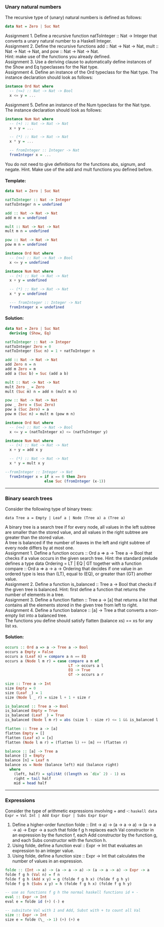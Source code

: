 ### Unary natural numbers
The recursive type of (unary) natural numbers is defined as follows:
```haskell
data Nat = Zero | Suc Nat
```
Assignment 1. Define a recursive function natToInteger :: Nat -> Integer that converts a unary natural number to a Haskell Integer.  
Assignment 2. Define the recursive functions add :: Nat -> Nat -> Nat, mult :: Nat -> Nat -> Nat, and pow :: Nat -> Nat -> Nat.  
  Hint: make use of the functions you already defined.  
Assignment 3. Use a deriving clause to automatically define instances of the Show and Eq typeclasses for the Nat type.  
Assignment 4. Define an instance of the Ord typeclass for the Nat type. The instance declaration should look as follows:  
```haskell
instance Ord Nat where
  -- (<=) :: Nat -> Nat -> Bool
  x <= y = ...
```
Assignment 5. Define an instance of the Num typeclass for the Nat type. The instance declaration should look as follows:
```haskell
instance Num Nat where
  -- (+) :: Nat -> Nat -> Nat
  x + y = ...

  -- (*) :: Nat -> Nat -> Nat
  x * y = ...

  -- fromInteger :: Integer -> Nat
  fromInteger x = ...
```
You do not need to give definitions for the functions abs, signum, and negate. Hint. Make use of the add and mult functions you defined before.

#### Template:
```haskell
data Nat = Zero | Suc Nat 

natToInteger :: Nat -> Integer
natToInteger n = undefined

add :: Nat -> Nat -> Nat
add m n = undefined

mult :: Nat -> Nat -> Nat
mult m n = undefined

pow :: Nat -> Nat -> Nat
pow m n = undefined

instance Ord Nat where
  -- (<=) :: Nat -> Nat -> Bool
  x <= y = undefined

instance Num Nat where
  -- (+) :: Nat -> Nat -> Nat
  x + y = undefined

  -- (*) :: Nat -> Nat -> Nat
  x * y = undefined

  --- fromInteger :: Integer -> Nat
  fromInteger x = undefined
```

#### Solution:
```haskell
data Nat = Zero | Suc Nat
  deriving (Show, Eq)

natToInteger :: Nat -> Integer
natToInteger Zero = 0
natToInteger (Suc n) = 1 + natToInteger n

add :: Nat -> Nat -> Nat
add Zero n = n
add m Zero = m
add a (Suc b) = Suc (add a b)

mult :: Nat -> Nat -> Nat
mult Zero _ = Zero
mult (Suc m) n = add n (mult m n)

pow :: Nat -> Nat -> Nat
pow _ Zero = (Suc Zero)
pow a (Suc Zero) = a
pow m (Suc n) = mult m (pow m n) 

instance Ord Nat where
  -- (<=) :: Nat -> Nat -> Bool
  x <= y = (natToInteger x) <= (natToInteger y)

instance Num Nat where
  -- (+) :: Nat -> Nat -> Nat
  x + y = add x y

  -- (*) :: Nat -> Nat -> Nat
  x * y = mult x y

--fromInteger :: Integer -> Nat
  fromInteger x = if x == 0 then Zero 
                  else Suc (fromInteger (x-1))
```
_____________________________________________________________________________________________________________________________________________________


### Binary search trees
Consider the following type of binary trees:
```hasekll
data Tree a = Empty | Leaf a | Node (Tree a) a (Tree a)
```
A binary tree is a search tree if for every node, all values in the left subtree are smaller than the stored value, and all values in the right subtree are greater than the stored value.  
A tree is balanced if the number of leaves in the left and right subtree of every node differs by at most one.  
Assignment 1. Define a function occurs :: Ord a => a -> Tree a -> Bool that checks if a value occurs in the given search tree. Hint: the standard prelude defines a type data Ordering = LT | EQ | GT together with a function compare :: Ord a => a -> a -> Ordering that decides if one value in an ordered type is less than (LT), equal to (EQ), or greater than (GT) another value.  
Assignment 2. Define a function is_balanced :: Tree a -> Bool that checks if the given tree is balanced. Hint: first define a function that returns the number of elements in a tree.  
Assignment 3. Define a function flatten :: Tree a -> [a] that returns a list that contains all the elements stored in the given tree from left to right.  
Assignment 4. Define a function balance :: [a] -> Tree a that converts a non-empty list into a balanced tree.  
The functions you define should satisfy flatten (balance xs) == xs for any list xs.  

#### Solution:
```haskell
occurs :: Ord a => a -> Tree a -> Bool
occurs a Empty = False
occurs a (Leaf n) = compare a n == EQ
occurs a (Node l m r) = case compare a m of
                             LT -> occurs a l
                             EQ -> True
                             GT -> occurs a r
  
size :: Tree a -> Int
size Empty = 0
size (Leaf _) = 1
size (Node l _ r) = size l + 1 + size r

is_balanced :: Tree a -> Bool
is_balanced Empty = True
is_balanced (Leaf _) = True
is_balanced (Node l m r) = abs (size l - size r) <= 1 && is_balanced l && is_balanced r

flatten :: Tree a -> [a]
flatten Empty = []
flatten (Leaf x) = [x]
flatten (Node l m r) = (flatten l) ++ [m] ++ (flatten r) 

balance :: [a] -> Tree a
balance [] = Empty
balance [n] = Leaf n
balance xs = Node (balance left) mid (balance right)
  where 
    (left, half) = splitAt ((length xs `div` 2) - 1) xs
    right = tail half
    mid = head half

```

_____________________________________________________________________________________________________________________________________________________

### Expressions 
Consider the type of arithmetic expressions involving + and -:
```haskell data Expr = Val Int | Add Expr Expr | Subs Expr Expr ```
1. Define a higher-order function folde :: (Int -> a) -> (a -> a -> a) -> (a -> a -> a) -> Expr -> a such that folde f g h replaces each Val constructor in an expression by the function f, each Add constructor by the function g, and each Subs constructor with the function h.
2. Using folde, define a function eval :: Expr -> Int that evaluates an expression to an integer value.
3. Using folde, define a function size :: Expr -> Int that calculates the number of values in an expression.

```haskell
folde :: (Int -> a) -> (a -> a -> a) -> (a -> a -> a) -> Expr -> a
folde f g h (Val n) = f n
folde f g h (Add x y) = g (folde f g h x) (folde f g h y)
folde f g h (Subs x y) = h (folde f g h x) (folde f g h y)

-- use as functions f g h the normal haskell functions id + -
eval :: Expr -> Int
eval e = folde id (+) (-) e

-- subsitute Val with 1 and Add, Subst with + to count all Val
size :: Expr -> Int
size e = folde (\_ -> 1) (+) (+) e
```




